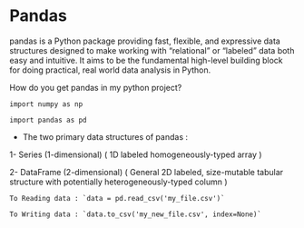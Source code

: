 # Pandas 

pandas is a Python package providing fast, flexible, and expressive data structures designed to make working with “relational” or “labeled” data both easy and intuitive. It aims to be the fundamental high-level building block for doing practical, real world data analysis in Python.


How do you get pandas in my python project?

```
import numpy as np

import pandas as pd
```

* The two primary data structures of pandas :

1- Series (1-dimensional) ( 1D labeled homogeneously-typed array )

2- DataFrame (2-dimensional) ( General 2D labeled, size-mutable tabular structure with potentially heterogeneously-typed column )


```
To Reading data : `data = pd.read_csv('my_file.csv')`

To Writing data : `data.to_csv('my_new_file.csv', index=None)`
```